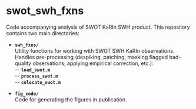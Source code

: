 # swot_swh_fxns
Code accompanying analysis of SWOT KaRIn SWH product. This repository contains two main directories:

- **`swh_fxns/`**  
  Utility functions for working with SWOT SWH KaRIn observations. Handles pre-processing (despiking, patching, masking flagged bad-quality observations, applying empirical correction, etc.):  
    -- **`load_swot.m`**  
    -- **`process_swot.m`**  
    -- **`colocate_swot.m`**  


- **`fig_code/`**  
  Code for generating the figures in publication.
